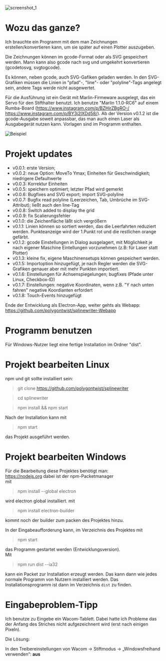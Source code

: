 ![screenshot_1](https://github.com/polygontwist/splinewriter/blob/master/work/screenshot1.png)

# Wozu das ganze?

Ich brauchte ein Programm mit dem man Zeichnungen erstellen/konvertieren kann, um sie später auf einen Plotter auszugeben.

Die Zeichnungen können im gcode-Format oder als SVG gespeichert werden. Mann kann also gcode nach svg und umgekehrt konvertieren (gcodetosvg, svgtogcode).

Es können, neben gcode, auch SVG-Gafiken geladen werden. In den SVG-Grafiken müssen die Linien in "pfad"-, "line"- oder "polyline"-Tags angelegt sein, andere Tags werde nicht ausgewertet.

Für die Ausführung ist ein Gerät mit Marlin-Firmeware ausgelegt, das ein Servo für den Stifthalter benutzt.
Ich benutze "Marlin 1.1.0-RC6" auf einem Rumba-Board (https://www.instagram.com/p/BZHirZBgRO-/ https://www.instagram.com/p/BY3j2lXDd58/).
Ab der Version v0.1.2 ist die gcode-Ausgabe soweit anpassbar, das man auch einen Laser als Ausgabegerät nutzen kann. Vorlagen sind im Programm enthalten.

![Beispiel](https://github.com/polygontwist/splinewriter/blob/master/exampel/tiger.jpg)

# Projekt updates
* v0.0.1: erste Version; 
* v0.0.2: neue Option: MoveTo Ymax; Einheiten für Geschwindigkeit; niedrigere Defaultwerte
* v0.0.3: Korrektur Einheiten
* v0.0.5: speichern optimiert; letzter Pfad wird gemerkt
* v0.0.6: Bugfixes and SVG export; import SVG-polyline
* v0.0.7: Bugfix read polyline (Leerzeichen, Tab, Umbrüche im SVG-Attribut); ließt auch den line-Tag
* v0.0.8: Switch added to display the grid
* v0.0.9: fix Scalierungsfehler
* v0.1.0: die Zeichenfläche läßt sich vergrößern
* v0.1.1: Linien können so sortiert werden, das die Leerfahrten reduziert werden. Punkteanzeige wird der 1.Punkt rot und die restlichen orange gefärbt.
* v0.1.2: gcode Einstellungen in Dialog ausgelagert, mit Möglichkeit je nach eigener Maschine Eintellungen vorzunehmen (z.B: für Laser statt Plotter)
* v0.1.3: kleine fix, eigene Maschinensetups können gespeichert werden.
* v0.1.5: Importoption hinzugefügt, je nach Regler werden die SVG-Grafiken genauer aber mit mehr Punkten importiert.
* v0.1.6: Einstellungen für Achsenspiegelungen; bugfixes (Pfade unter Linux, Checkbox-ID)
* v0.1.7: Einstellungen: negative Koordinaten, wenn z.B. "Y nach unten fahren" negative Koordianten erfordert
* v0.1.8: Touch-Events hinzugefügt

Ende der Entwicklung als Electron-App, weiter gehts als Webapp:
https://github.com/polygontwist/splinewriter-Webapp

# Programm benutzen
Für Windows-Nutzer liegt eine fertige Installation im Ordner "dist".

# Projekt bearbeiten Linux
npm und git sollte installiert sein:

> git clone https://github.com/polygontwist/splinewriter

> cd splinewriter

> npm install && npm start

Nach der Installation kann mit

> npm start

das Projekt ausgeführt werden.

# Projekt bearbeiten Windows

Für die Bearbeitung diese Projektes benötigt man:<br>
https://nodejs.org dabei ist der npm-Packetmanager<br>
mit<br>
> npm install --global electron

wird electron global installiert.
mit<br>
> npm install electron-builder

kommt noch der builder zum packen des Projektes hinzu.

In der Eingabeaufforderung kann, im Verzeichnis des Projektes mit<br>
> npm start

das Programm gestartet werden (Entwicklungsversion).<br>
Mit<br>
> npm run dist --ia32

kann ein Packet zur Installation erzeugt werden.
Das kann dann wie jedes normale Programm von Nutzern installiert werden. 
Das Installationsprogramm ist dann im Verzeichnis `dist` zu finden.


# Eingabeproblem-Tipp
Ich benutze zu Eingebe ein Wacom-Tablett. Dabei hatte ich Probleme das der Anfang des Striches nicht aufgezeichnent wird (erst nach einigen Pixeln). 

Die Lösung:

In den Treibereinstellungen von Wacom → Stiftmodus → „Windowsfreihand verwenden“: __aus__
